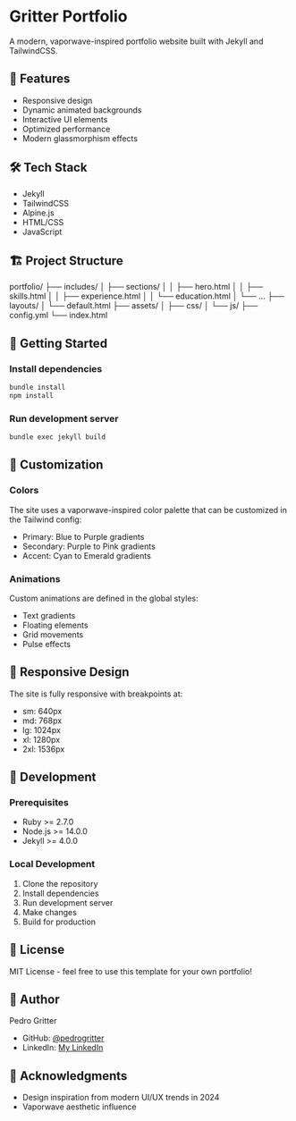 # Gritter Portfolio

A modern, vaporwave-inspired portfolio website built with Jekyll and TailwindCSS.

## 🚀 Features

- Responsive design
- Dynamic animated backgrounds
- Interactive UI elements
- Optimized performance
- Modern glassmorphism effects

## 🛠 Tech Stack

- Jekyll
- TailwindCSS
- Alpine.js
- HTML/CSS
- JavaScript

## 🏗 Project Structure 

portfolio/
├── includes/
│ ├── sections/
│ │ ├── hero.html
│ │ ├── skills.html
│ │ ├── experience.html
│ │ └── education.html
│ └── ...
├── layouts/
│ └── default.html
├── assets/
│ ├── css/
│ └── js/
├── config.yml
└── index.html

## 🚦 Getting Started

### Install dependencies

```bash
bundle install
npm install
```

### Run development server

```bash
bundle exec jekyll build
```

## 💅 Customization

### Colors

The site uses a vaporwave-inspired color palette that can be customized in the Tailwind config:

- Primary: Blue to Purple gradients
- Secondary: Purple to Pink gradients
- Accent: Cyan to Emerald gradients

### Animations

Custom animations are defined in the global styles:

- Text gradients
- Floating elements
- Grid movements
- Pulse effects

## 📱 Responsive Design

The site is fully responsive with breakpoints at:

- sm: 640px
- md: 768px
- lg: 1024px
- xl: 1280px
- 2xl: 1536px

## 🔧 Development

### Prerequisites

- Ruby >= 2.7.0
- Node.js >= 14.0.0
- Jekyll >= 4.0.0

### Local Development

1. Clone the repository
2. Install dependencies
3. Run development server
4. Make changes
5. Build for production

## 📄 License

MIT License - feel free to use this template for your own portfolio!

## 👤 Author

Pedro Gritter

- GitHub: [@pedrogritter](https://github.com/pedrogritter)
- LinkedIn: [My LinkedIn](https://linkedin.com/in/pedrogritter)

## 🙏 Acknowledgments

- Design inspiration from modern UI/UX trends in 2024
- Vaporwave aesthetic influence
